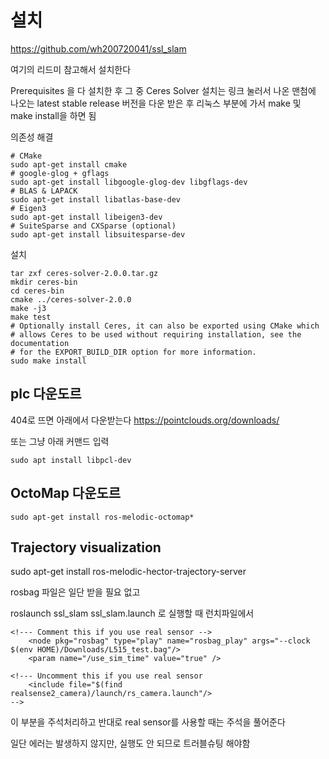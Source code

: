 # 설치

https://github.com/wh200720041/ssl_slam

여기의 리드미 참고해서 설치한다

Prerequisites 을 다 설치한 후 
그 중 Ceres Solver 설치는
링크 눌러서 나온 맨첨에 나오는 latest stable release 버전을 다운 받은 후
리눅스 부분에 가서 make 및 make install을 하면 됨

의존성 해결
```
# CMake
sudo apt-get install cmake
# google-glog + gflags
sudo apt-get install libgoogle-glog-dev libgflags-dev
# BLAS & LAPACK
sudo apt-get install libatlas-base-dev
# Eigen3
sudo apt-get install libeigen3-dev
# SuiteSparse and CXSparse (optional)
sudo apt-get install libsuitesparse-dev
```

설치 

```
tar zxf ceres-solver-2.0.0.tar.gz
mkdir ceres-bin
cd ceres-bin
cmake ../ceres-solver-2.0.0
make -j3
make test
# Optionally install Ceres, it can also be exported using CMake which
# allows Ceres to be used without requiring installation, see the documentation
# for the EXPORT_BUILD_DIR option for more information.
sudo make install
```


## plc 다운도르
404로 뜨면 아래에서 다운받는다
https://pointclouds.org/downloads/

또는 그냥 아래 커맨드 입력
```
sudo apt install libpcl-dev
```
## OctoMap 다운도르

```
sudo apt-get install ros-melodic-octomap*
```

## Trajectory visualization 
sudo apt-get install ros-melodic-hector-trajectory-server


rosbag 파일은 일단 받을 필요 없고

roslaunch ssl_slam ssl_slam.launch 로 실행할 때 
런치파일에서 

```
<!--- Comment this if you use real sensor -->
    <node pkg="rosbag" type="play" name="rosbag_play" args="--clock $(env HOME)/Downloads/L515_test.bag"/> 
    <param name="/use_sim_time" value="true" />

<!--- Uncomment this if you use real sensor
    <include file="$(find realsense2_camera)/launch/rs_camera.launch"/>
-->
```
이 부분을 주석처리하고 반대로 real sensor를 사용할 때는 주석을 풀어준다

일단 에러는 발생하지 않지만, 실행도 안 되므로 트러블슈팅 해야함

